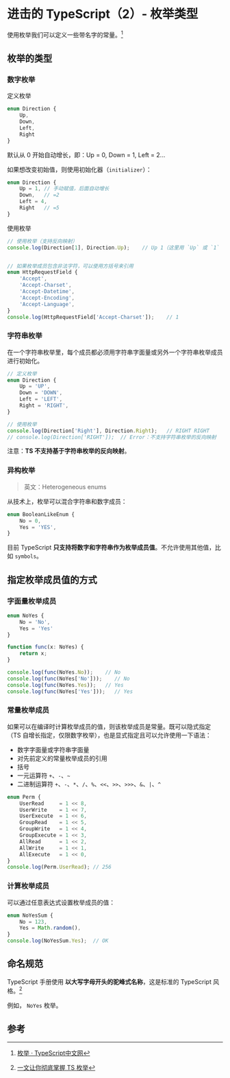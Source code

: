 # 进击的 TypeScript（2）- 枚举类型

使用枚举我们可以定义一些带名字的常量。[^1]

## 枚举的类型

### 数字枚举

定义枚举

```ts
enum Direction {
    Up,
    Down,
    Left,
    Right
}
```

默认从 0 开始自动增长，即：Up = 0, Down = 1, Left = 2...

如果想改变初始值，则使用初始化器（`initializer`）：

```ts
enum Direction {
    Up = 1, // 手动赋值，后面自动增长
    Down,   // =2
    Left = 4,
    Right   // =5
}
```

使用枚举

```ts
// 使用枚举（支持反向映射）
console.log(Direction[1], Direction.Up);    // Up 1（这里用 `Up` 或 `1` 都能找到对应的枚举值）


// 如果枚举成员包含非法字符，可以使用方括号来引用
enum HttpRequestField {
    'Accept',
    'Accept-Charset',
    'Accept-Datetime',
    'Accept-Encoding',
    'Accept-Language',
}
console.log(HttpRequestField['Accept-Charset']);    // 1
```

### 字符串枚举

在一个字符串枚举里，每个成员都必须用字符串字面量或另外一个字符串枚举成员进行初始化。

```ts
// 定义枚举
enum Direction {
    Up = 'UP',
    Down = 'DOWN',
    Left = 'LEFT',
    Right = 'RIGHT',
}

// 使用枚举
console.log(Direction['Right'], Direction.Right);   // RIGHT RIGHT
// console.log(Direction['RIGHT']);  // Error：不支持字符串枚举的反向映射
```

注意：**TS 不支持基于字符串枚举的反向映射**。

### 异构枚举

> 英文：Heterogeneous enums

从技术上，枚举可以混合字符串和数字成员：

```ts
enum BooleanLikeEnum {
    No = 0,
    Yes = 'YES',
}
```

目前 TypeScript **只支持将数字和字符串作为枚举成员值**。不允许使用其他值，比如 `symbols`。


## 指定枚举成员值的方式

### 字面量枚举成员

```ts
enum NoYes {
    No = 'No',
    Yes = 'Yes'
}

function func(x: NoYes) {
    return x;
}

console.log(func(NoYes.No));    // No
console.log(func(NoYes['No']));    // No
console.log(func(NoYes.Yes));   // Yes
console.log(func(NoYes['Yes']));   // Yes
```

### 常量枚举成员

如果可以在编译时计算枚举成员的值，则该枚举成员是常量。既可以隐式指定（TS 自增长指定，仅限数字枚举），也是显式指定且可以允许使用一下语法：

- 数字字面量或字符串字面量
- 对先前定义的常量枚举成员的引用
- 括号
- 一元运算符 `+`、`-`、`~`
- 二进制运算符 `+`、`-`、`*`、`/`、`%`、`<<`、`>>`、`>>>`、`&`、`|`、`^`

```ts
enum Perm {
    UserRead     = 1 << 8,
    UserWrite    = 1 << 7,
    UserExecute  = 1 << 6,
    GroupRead    = 1 << 5,
    GroupWrite   = 1 << 4,
    GroupExecute = 1 << 3,
    AllRead      = 1 << 2,
    AllWrite     = 1 << 1,
    AllExecute   = 1 << 0,
}
console.log(Perm.UserRead); // 256
```

### 计算枚举成员

可以通过任意表达式设置枚举成员的值：

```ts
enum NoYesSum {
    No = 123,
    Yes = Math.random(),
}
console.log(NoYesSum.Yes);  // OK
```

## 命名规范

TypeScript 手册使用 **以大写字母开头的驼峰式名称**，这是标准的 TypeScript 风格。[^2]

例如， `NoYes` 枚举。

## 参考

[^1]: [枚举 · TypeScript中文网](https://www.tslang.cn/docs/handbook/enums.html)
[^2]: [一文让你彻底掌握 TS 枚举](https://segmentfault.com/a/1190000022240120)